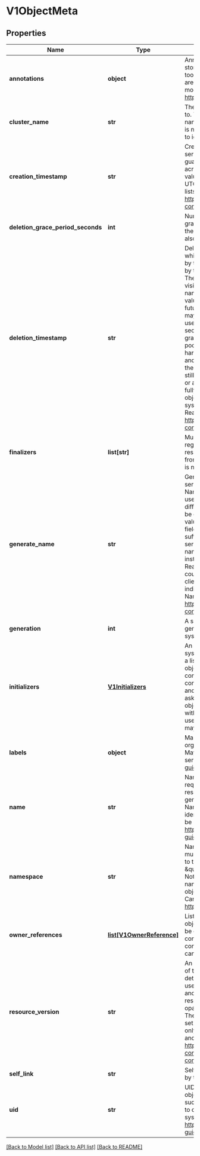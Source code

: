# V1ObjectMeta

## Properties
Name | Type | Description | Notes
------------ | ------------- | ------------- | -------------
**annotations** | **object** | Annotations is an unstructured key value map stored with a resource that may be set by external tools to store and retrieve arbitrary metadata. They are not queryable and should be preserved when modifying objects. More info: http://kubernetes.io/docs/user-guide/annotations | [optional]
**cluster_name** | **str** | The name of the cluster which the object belongs to. This is used to distinguish resources with same name and namespace in different clusters. This field is not set anywhere right now and apiserver is going to ignore it if set in create or update request. | [optional]
**creation_timestamp** | **str** | CreationTimestamp is a timestamp representing the server time when this object was created. It is not guaranteed to be set in happens-before order across separate operations. Clients may not set this value. It is represented in RFC3339 form and is in UTC.  Populated by the system. Read-only. Null for lists. More info: https://git.k8s.io/community/contributors/devel/api-conventions.md#metadata | [optional]
**deletion_grace_period_seconds** | **int** | Number of seconds allowed for this object to gracefully terminate before it will be removed from the system. Only set when deletionTimestamp is also set. May only be shortened. Read-only. | [optional]
**deletion_timestamp** | **str** | DeletionTimestamp is RFC 3339 date and time at which this resource will be deleted. This field is set by the server when a graceful deletion is requested by the user, and is not directly settable by a client. The resource is expected to be deleted (no longer visible from resource lists, and not reachable by name) after the time in this field. Once set, this value may not be unset or be set further into the future, although it may be shortened or the resource may be deleted prior to this time. For example, a user may request that a pod is deleted in 30 seconds. The Kubelet will react by sending a graceful termination signal to the containers in the pod. After that 30 seconds, the Kubelet will send a hard termination signal (SIGKILL) to the container and after cleanup, remove the pod from the API. In the presence of network partitions, this object may still exist after this timestamp, until an administrator or automated process can determine the resource is fully terminated. If not set, graceful deletion of the object has not been requested.  Populated by the system when a graceful deletion is requested. Read-only. More info: https://git.k8s.io/community/contributors/devel/api-conventions.md#metadata | [optional]
**finalizers** | **list[str]** | Must be empty before the object is deleted from the registry. Each entry is an identifier for the responsible component that will remove the entry from the list. If the deletionTimestamp of the object is non-nil, entries in this list can only be removed. | [optional]
**generate_name** | **str** | GenerateName is an optional prefix, used by the server, to generate a unique name ONLY IF the Name field has not been provided. If this field is used, the name returned to the client will be different than the name passed. This value will also be combined with a unique suffix. The provided value has the same validation rules as the Name field, and may be truncated by the length of the suffix required to make the value unique on the server.  If this field is specified and the generated name exists, the server will NOT return a 409 - instead, it will either return 201 Created or 500 with Reason ServerTimeout indicating a unique name could not be found in the time allotted, and the client should retry (optionally after the time indicated in the Retry-After header).  Applied only if Name is not specified. More info: https://git.k8s.io/community/contributors/devel/api-conventions.md#idempotency | [optional]
**generation** | **int** | A sequence number representing a specific generation of the desired state. Populated by the system. Read-only. | [optional]
**initializers** | [**V1Initializers**](V1Initializers.md) | An initializer is a controller which enforces some system invariant at object creation time. This field is a list of initializers that have not yet acted on this object. If nil or empty, this object has been completely initialized. Otherwise, the object is considered uninitialized and is hidden (in list/watch and get calls) from clients that haven&#39;t explicitly asked to observe uninitialized objects.  When an object is created, the system will populate this list with the current set of initializers. Only privileged users may set or modify this list. Once it is empty, it may not be modified further by any user. | [optional]
**labels** | **object** | Map of string keys and values that can be used to organize and categorize (scope and select) objects. May match selectors of replication controllers and services. More info: http://kubernetes.io/docs/user-guide/labels | [optional]
**name** | **str** | Name must be unique within a namespace. Is required when creating resources, although some resources may allow a client to request the generation of an appropriate name automatically. Name is primarily intended for creation idempotence and configuration definition. Cannot be updated. More info: http://kubernetes.io/docs/user-guide/identifiers#names | [optional]
**namespace** | **str** | Namespace defines the space within each name must be unique. An empty namespace is equivalent to the \&quot;default\&quot; namespace, but \&quot;default\&quot; is the canonical representation. Not all objects are required to be scoped to a namespace - the value of this field for those objects will be empty.  Must be a DNS_LABEL. Cannot be updated. More info: http://kubernetes.io/docs/user-guide/namespaces | [optional]
**owner_references** | [**list[V1OwnerReference]**](V1OwnerReference.md) | List of objects depended by this object. If ALL objects in the list have been deleted, this object will be garbage collected. If this object is managed by a controller, then an entry in this list will point to this controller, with the controller field set to true. There cannot be more than one managing controller. | [optional]
**resource_version** | **str** | An opaque value that represents the internal version of this object that can be used by clients to determine when objects have changed. May be used for optimistic concurrency, change detection, and the watch operation on a resource or set of resources. Clients must treat these values as opaque and passed unmodified back to the server. They may only be valid for a particular resource or set of resources.  Populated by the system. Read-only. Value must be treated as opaque by clients and . More info: https://git.k8s.io/community/contributors/devel/api-conventions.md#concurrency-control-and-consistency | [optional]
**self_link** | **str** | SelfLink is a URL representing this object. Populated by the system. Read-only. | [optional]
**uid** | **str** | UID is the unique in time and space value for this object. It is typically generated by the server on successful creation of a resource and is not allowed to change on PUT operations.  Populated by the system. Read-only. More info: http://kubernetes.io/docs/user-guide/identifiers#uids | [optional]

[[Back to Model list]](../README.md#documentation-for-models) [[Back to API list]](../README.md#documentation-for-api-endpoints) [[Back to README]](../README.md)


